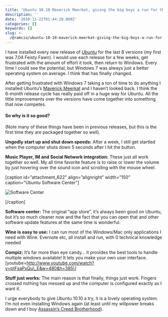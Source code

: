 ```yaml
---
title: 'Ubuntu 10.10 Maverick Meerkat, giving the big boys a run for their money.'
description: ''
date: '2010-11-22T01:44:28.000Z'
categories: []
keywords: []
slug: >-
  /@ramcio/ubuntu-10-10-maverick-meerkat-giving-the-big-boys-a-run-for-their-money-14cc9c4a7d2a
---
```


I have installed every new release of [Ubuntu](http://ubuntu.com) for the last 8 versions (my first was 7.04 Feisty Fawn). I would use each release for a few weeks, get frustrated with the amount of effort it took, then return to Windows. Every time I could see the potential, but Windows 7 was always just a better operating system on average. I think that has finally changed.

After getting frustrated with Windows 7 taking a ton of time to do anything I installed Ubuntu’s [Maverick Meerkat](http://www.ubuntu.com/desktop "Maverick") and I haven’t looked back. I think the 6-month release cycle has really paid off in a huge way for Ubuntu. All the little improvements over the versions have come together into something that now competes.

#### So why is it so good?

(Note many of these things have been in previous releases, but this is the first time they are packaged together so well).

**Ungodly start up and shut down speeds:** After a week, I still get startled when the computer shuts down 5 seconds after I hit the button.

**Music Player, IM and Social Network integration:** These just all work together so well. My all time favorite feature is to raise or lower the volume by just hovering over the sound icon and scrolling with the mouse wheel.

\[caption id=”attachment\_622" align=”alignright” width=”150" caption=”Ubuntu Software Center”\]

![Software Center](https://cdn-images-1.medium.com/max/800/0*3uJBEKS3vHwB6djH.)

\[/caption\]

**Software center:** The original “app store”, it’s always been good on Ubuntu, but it’s so much cleaner now and the fact that you can open that and other software update features at the same time is wonderful.

**Wine is easy to use:** I can run most of the Windows/Mac only applications I need with Wine. Evernote etc, all install and run, with 0 technical knowledge needed

**Compiz:** It’s far more than eye candy… it provides the best tools to handle multiple windows available! It lets you make your own user interface.  
\[youtube=http://www.youtube.com/watch?v=ptFsaPxQu\_E&w=480&h=385\]

**Stuff just works:** The main reason is that finally, things just work. Fingers crossed nothing has messed up and the computer is configured exactly as I want it.

I urge everybody to give Ubuntu 10.10 a try, it is a lovely operating system. I’m not even installing Windows again (at least until my willpower breaks down and I buy [Assassin’s Creed Brotherhood](http://assassinscreed.uk.ubi.com/brotherhood/ "Assassin's Creed Brotherhood")).